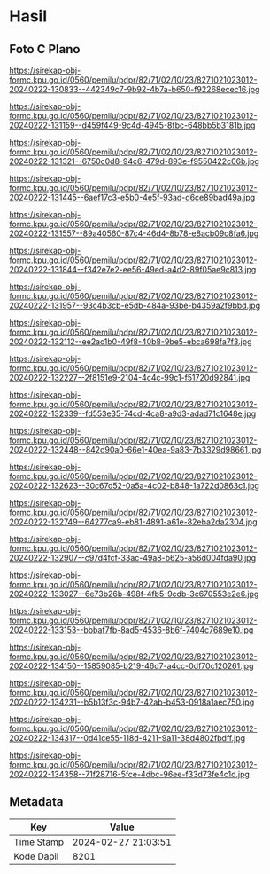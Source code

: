 # Hasil

## Foto C Plano

https://sirekap-obj-formc.kpu.go.id/0560/pemilu/pdpr/82/71/02/10/23/8271021023012-20240222-130833--442349c7-9b92-4b7a-b650-f92268ecec16.jpg

https://sirekap-obj-formc.kpu.go.id/0560/pemilu/pdpr/82/71/02/10/23/8271021023012-20240222-131159--d459f449-9c4d-4945-8fbc-648bb5b3181b.jpg

https://sirekap-obj-formc.kpu.go.id/0560/pemilu/pdpr/82/71/02/10/23/8271021023012-20240222-131321--6750c0d8-94c6-479d-893e-f9550422c06b.jpg

https://sirekap-obj-formc.kpu.go.id/0560/pemilu/pdpr/82/71/02/10/23/8271021023012-20240222-131445--6aef17c3-e5b0-4e5f-93ad-d6ce89bad49a.jpg

https://sirekap-obj-formc.kpu.go.id/0560/pemilu/pdpr/82/71/02/10/23/8271021023012-20240222-131557--89a40560-87c4-46d4-8b78-e8acb09c8fa6.jpg

https://sirekap-obj-formc.kpu.go.id/0560/pemilu/pdpr/82/71/02/10/23/8271021023012-20240222-131844--f342e7e2-ee56-49ed-a4d2-89f05ae9c813.jpg

https://sirekap-obj-formc.kpu.go.id/0560/pemilu/pdpr/82/71/02/10/23/8271021023012-20240222-131957--93c4b3cb-e5db-484a-93be-b4359a2f9bbd.jpg

https://sirekap-obj-formc.kpu.go.id/0560/pemilu/pdpr/82/71/02/10/23/8271021023012-20240222-132112--ee2ac1b0-49f8-40b8-9be5-ebca698fa7f3.jpg

https://sirekap-obj-formc.kpu.go.id/0560/pemilu/pdpr/82/71/02/10/23/8271021023012-20240222-132227--2f8151e9-2104-4c4c-99c1-f51720d92841.jpg

https://sirekap-obj-formc.kpu.go.id/0560/pemilu/pdpr/82/71/02/10/23/8271021023012-20240222-132339--fd553e35-74cd-4ca8-a9d3-adad71c1648e.jpg

https://sirekap-obj-formc.kpu.go.id/0560/pemilu/pdpr/82/71/02/10/23/8271021023012-20240222-132448--842d90a0-66e1-40ea-9a83-7b3329d98661.jpg

https://sirekap-obj-formc.kpu.go.id/0560/pemilu/pdpr/82/71/02/10/23/8271021023012-20240222-132623--30c67d52-0a5a-4c02-b848-1a722d0863c1.jpg

https://sirekap-obj-formc.kpu.go.id/0560/pemilu/pdpr/82/71/02/10/23/8271021023012-20240222-132749--64277ca9-eb81-4891-a61e-82eba2da2304.jpg

https://sirekap-obj-formc.kpu.go.id/0560/pemilu/pdpr/82/71/02/10/23/8271021023012-20240222-132907--c97d4fcf-33ac-49a8-b625-a56d004fda90.jpg

https://sirekap-obj-formc.kpu.go.id/0560/pemilu/pdpr/82/71/02/10/23/8271021023012-20240222-133027--6e73b26b-498f-4fb5-9cdb-3c670553e2e6.jpg

https://sirekap-obj-formc.kpu.go.id/0560/pemilu/pdpr/82/71/02/10/23/8271021023012-20240222-133153--bbbaf7fb-8ad5-4536-8b6f-7404c7689e10.jpg

https://sirekap-obj-formc.kpu.go.id/0560/pemilu/pdpr/82/71/02/10/23/8271021023012-20240222-134150--15859085-b219-46d7-a4cc-0df70c120261.jpg

https://sirekap-obj-formc.kpu.go.id/0560/pemilu/pdpr/82/71/02/10/23/8271021023012-20240222-134231--b5b13f3c-94b7-42ab-b453-0918a1aec750.jpg

https://sirekap-obj-formc.kpu.go.id/0560/pemilu/pdpr/82/71/02/10/23/8271021023012-20240222-134317--0d41ce55-118d-4211-9a11-38d4802fbdff.jpg

https://sirekap-obj-formc.kpu.go.id/0560/pemilu/pdpr/82/71/02/10/23/8271021023012-20240222-134358--71f28716-5fce-4dbc-96ee-f33d73fe4c1d.jpg


## Metadata

| Key        | Value               |
| ---------- | ------------------- |
| Time Stamp | 2024-02-27 21:03:51 |
| Kode Dapil | 8201                |




